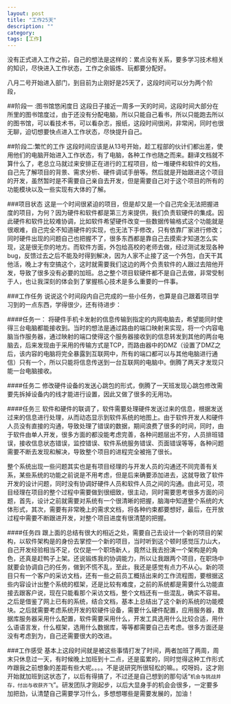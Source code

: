 ```yaml
---
layout: post
title: "工作25天"
description: ""
category: 
tags: [工作]
---
```

没有正式进入工作之前，自己的想法是这样的：累点没有关系，要多学习技术相关的知识，尽快进入工作状态，工作之余锻炼、玩都要分配好。  

八月二号开始进入部门，到目前为止刚好是25天了，这段时间可以分为两个阶段， 

##阶段一 :图书馆悠闲度日
这段日子接近一周多一天的时间，这段时间大部分在所里的图书馆度过，由于还没有分配电脑，所以只能自己看书，所以只能跑去所以的图书馆，可以看技术书，可以看杂志，报纸，这段时间很闲，非常闲，同时也很无聊，迫切想要快点进入工作状态，尽快提升自己。  

##阶段二:繁忙的工作
这段时间应该是从13号开始，趁工程部的伙计们都出差，使用他们的电脑开始进入工作状态，有了电脑，各种工作也随之而来。翻译文档就不算什么了，老总立马就过来安排正在进行的工程项目，给一堆硬件和软件的文档，自己先了解项目的背景、需求分析、硬件调试手册等。然后就是开始跟进这个项目的开发，虽然暂时是不需要自己亲自去开发，但是需要自己对于这个项目的所有的功能模块以及一些实现有大体的了解。    

###项目状态
这是一个时间很紧迫的项目，但是却又是一个自己完全无法把握进度的项目，为何？因为硬件和软件都是第三方来提供，我们负责软硬件的集成。因此硬件和软件比较难协调，比如软件希望硬件改变一些数据传输格式这个功能就是很艰难，自己完全不知道硬件的实现，也无法下手修改，只有依靠厂家进行修改；同时硬件出现的问题自己也把握不了，很多东西都是靠自己去摸索才知道怎么实现，这是很无奈的地方。而软件方面，外包给高校的老师去做，经过测试发现各种bug，反馈过去之后不能及时得到解决，因为人家不止接了这一个外包，白天干其他活，晚上才有空搞这个，这时就需要我们这边的两个负责软件的人跟过去陪他开发，导致了很多没有必要的加班。总之整个项目软硬件都不是自己去做，非常受制于人，也让我深刻的体会到了掌握核心技术是多么重要的一件事。

###工作任务
说说这个时间段内自己完成的一些小任务，也算是自己跟着项目学习到的一点东西，学得很少，还有待进步：  

####任务一：
将硬件手机卡发射的信息传输到指定的内网电脑去，希望能同时使得三台电脑都能接收到。当时的想法是通过路由的端口映射来实现，将一个内容电脑当作服务器，通过映射的端口使得这个服务器接收到的信息转发到其他的两台电脑去，后来发现由于采用的传输方式是TCP，而路由器中的DMZ（设置了DMZ之后，该内容的电脑将完全暴露到互联网中，所有的端口都可以与其他电脑进行通信）只有一个，所以只能将信息传送到一台互联网的电脑中。倒腾了两天才发现只能一台电脑接收。

####任务二
修改硬件设备的发送心跳包的形式，倒腾了一天班发现心跳包修改需要先拆掉设备内的线才能进行设置，因此又做了很多的无用功。  

####任务三
软件和硬件的联调了，软件需要处理硬件发送过来的信息，根据发送过来的信息进行处理，从而动态显示到软件系统的地图上。由于软件开发人和硬件人员没有直接的沟通，导致处理了错误的数据，期间浪费了很多的时间，同时，由于软件由单人开发，很多方面的都没能考虑完善，各种问题层出不穷，人员排班错误，接收信息状态错误，监控错误、软件系统服务错误、页面错误等等，各种问题需要不断去发现和解决，导致整个项目的进程完全被拖了很长。  

整个系统出现一些问题其实也是有项目经理的与开发人员的沟通还不同完善有关系，某些系统的功能之前说是不用考虑，但是后来确要添加进去，这就导致了软件开发的设计问题，同时没有协调好硬件人员和软件人员之间的沟通。由此可见，项目经理在项目的整个过程中需要做到很细致，很主动，同时需要思考很多方面的问题，首先，设计之前就需要对系统有一个很清晰的把握，脑海中知道整个系统的大体形式，其次，需要有非常晚上的需求文档，将各种约束都要想好，最后，在开放过程中需要不断跟进开发，对整个项目进度有很清楚的把握。  

####任务四
跟上面的总结有很大的相近之处，需要自己去设计一个新的项目的架构，以软件架构是的身份去掌控一个新的项目，当时听到这个顿时感觉压力山大，自己开发经验相当不足，仅仅是一个职场新人，竟然让我去扮演一个架构是的角色，还真是赶鸭子上架。还说锻炼我的协调能力，所以让我跟两个项目，在职场中就要会协调自己的任务，做到不慌不乱，至此，我还是感觉有点力不从心。新的项目只有一个客户的采访文档，还有一些之前员工概括出来的工作流程图，要根据这些内容设计出整个系统的框架，还是比较有难度，之前的系统都是需要什么功能直接去跟客户说，现在只能看那个采访文档，整个文档还有一些混乱，确实不容易。之后是借鉴了网上已有的系统，结合文档，基本上总结出了这个新的系统的功能模块。之后就需要考虑系统开发的软硬件设备，需要什么硬件配置，应用服务器，数据库服务器采用什么配置，软件需要采用什么，开发工具选用什么比较合适，用什么语语言发，什么框架，选用什么数据库，等等都需要自己去考虑。很多方面还是没有考虑到为，自己还需要很大的改进。

###工作感受
基本上这段时间就是被这些事情打发了时间，两者加班了两周，周末只休息过一天，有时候晚上加班到十二点，还是蛮累的，同时觉得这种工作形式咋跟我之前想象的差距有些大呢。。。。不是说研究所很轻松的嘛。。哎呀妈，这才刚开始就加班到这状态了，以后有得搞了，不过还是自己想到的那句话“<code>机会与挑战并存，付出与收获齐飞</code>”。研发团队才刚起步，以后大显身手的机会会很多，一定要多加把劲，认清楚自己需要学习什么，多想想哪些是需要发展的，加油！